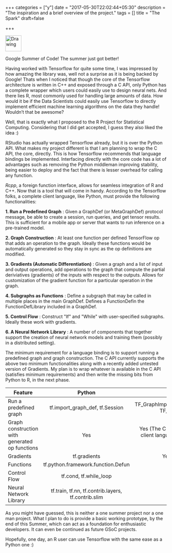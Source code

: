 +++
categories = ["y"]
date = "2017-05-30T22:02:44+05:30"
description = "The inspiration and a brief overview of the project."
tags = []
title = "The Spark"
draft=false

+++

<img src="https://developers.google.com/open-source/gsoc/images/gsoc2016-sun-373x373.png" alt="Drawing" style="width: 50px;height: 50px;"/>

Google Summer of Code! The summer just got better!

Having worked with Tensorflow for quite some time, I was impressed by how amazing the library was, well not a surprise
as it is being backed by Google! Thats when I noticed that though the core of the Tensorflow architecture is written in C++ and exposed through a C API, only Python has a complete wrapper which  users could easily use to design neural nets. And there lies R, most commonly used for handling large amounts of data. How would it be if the Data Scientists could easily use Tensorflow to directly implement efficient machine learning algorithms on the data they handle! Wouldn’t that be awesome?

Well, that is exactly what I proposed to the R Project for Statistical Computing. Considering that I did get accepted, I guess they also liked the idea :)

RStudio has actually wrapped Tensorflow already, but it is over the Python API. What makes my project different is that I am planning to wrap the C API, the core, directly. This is how Tensorflow recommends that language bindings be implemented. Interfacing directly with the core code has a lot of advantages such as removing the Python middleman improving stability, being easier to deploy and the fact that there is lesser overhead for calling any function.

*Rcpp*, a foreign function interface, allows for seamless integration of R and C++. Now that is a tool that will come in handy. According to the Tensorflow folks, a complete client language, like Python, must provide the following functionalities:

**1. Run a Predefined Graph** : Given a GraphDef (or MetaGraphDef) protocol message, be able to create a session, run queries, and get tensor results. This is sufficient for a mobile app or server that wants to run inference on a pre-trained model.

**2. Graph Construction** : At least one function per defined TensorFlow op that adds an operation to the graph. Ideally these functions would be automatically generated so they stay in sync as the op definitions are modified.

**3. Gradients (Automatic Differentiation)** : Given a graph and a list of input and output operations, add operations to the graph that compute the partial deriviatives (gradients) of the inputs with respect to the outputs. Allows for customization of the gradient function for a particular operation in the graph.

**4. Subgraphs as Functions** : Define a subgraph that may be called in multiple places in the main GraphDef. Defines a FunctionDefin the FunctionDefLibrary included in a GraphDef.

**5. Control Flow** : Construct "If" and "While" with user-specified subgraphs. Ideally these work with gradients.

**6. A Neural Network Library** : A number of components that together support the creation of neural network models and training them (possibly in a distributed setting).


The minimum requirement for a language binding is to support running a predefined graph and graph construction. The C API currently supports the above two minimum functionalities along with a recently added untested version of Gradients. My plan is to wrap whatever is available in the C API (satisfies minimum requirements) and then write the missing bits from Python to R, in the next phase.

| Feature        | Python           | C  |
| ------------- |:-------------:| -----:|
| Run a predefined graph     | tf.import_graph_def, tf.Session | TF_GraphImportGraphDef, TF_NewSession |
| Graph construction with generated op functions      | Yes     |   Yes (The C API supports client languages that do this) |
| Gradients | tf.gradients     |    Yes (Untested) |
| Functions     | tf.python.framework.function.Defun |  |
| Control Flow      | tf.cond, tf.while_loop      |    |
| Neural Network Library | tf.train, tf.nn, tf.contrib.layers, tf.contrib.slim      |     |

As you might have guessed, this is neither a one summer project nor a one man project. What I plan to do is provide a basic working prototype, by the end of this Summer, which can act as a foundation for enthusiastic developers. It can even be continued as future GSoC projects.

Hopefully, one day, an R user can use Tensorflow with the same ease as a Python one :)
